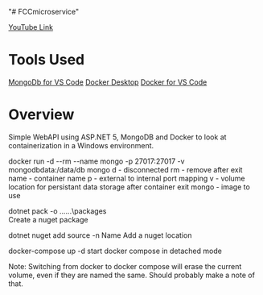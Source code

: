 "# FCCmicroservice" 

[YouTube Link](https://www.youtube.com/watch?v=CqCDOosvZIk&t=3607s)

# Tools Used
[MongoDb for VS Code](mongodb.mongodb-vscode)
[Docker Desktop](https://www.docker.com/products/docker-desktop)
[Docker for VS Code](ms-azuretools.vscode-docker)

# Overview
Simple WebAPI using ASP.NET 5, MongoDB and Docker to look at containerization in a Windows environment. 

docker run -d --rm --name mongo -p 27017:27017 -v mongodbdata:/data/db mongo
d - disconnected
rm - remove after exit
name - container name
p - external to internal port mapping
v - volume location for persistant data storage after container exit
mongo - image to use 

dotnet pack -o ..\..\..\packages\
Create a nuget package

dotnet nuget add source <path> -n Name
Add a nuget location

docker-compose up -d
start docker compose in detached mode

Note:
Switching from docker to docker compose will erase the current volume, even if they are named the same. Should probably make a note of that.